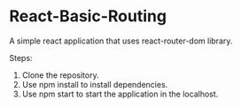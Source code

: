 # React-Basic-Routing


A simple react application that uses react-router-dom library.

Steps:

1) Clone the repository.
2) Use npm install to install dependencies.
3) Use npm start to start the application in the localhost.

